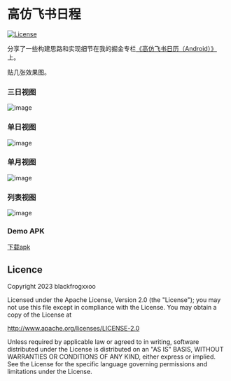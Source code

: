 # 高仿飞书日程

[![License](https://img.shields.io/badge/License%20-Apache%202-337ab7.svg)](https://www.apache.org/licenses/LICENSE-2.0)

分享了一些构建思路和实现细节在我的掘金专栏[《高仿飞书日历（Android）》](https://juejin.cn/column/7230242557351247930)上。

贴几张效果图。

### 三日视图
![image](https://github.com/blackfrogxxoo/SchedulerView/blob/master/%E4%B8%89%E6%97%A5%E8%A7%86%E5%9B%BE.gif)

### 单日视图
![image](https://github.com/blackfrogxxoo/SchedulerView/blob/master/%E5%8D%95%E6%97%A5%E8%A7%86%E5%9B%BE.gif)

### 单月视图
![image](https://github.com/blackfrogxxoo/SchedulerView/blob/master/%E5%8D%95%E6%9C%88%E8%A7%86%E5%9B%BE.gif)

### 列表视图
![image](https://github.com/blackfrogxxoo/SchedulerView/blob/master/%E5%88%97%E8%A1%A8%E8%A7%86%E5%9B%BE.gif)

### Demo APK
[下载apk](https://github.com/blackfrogxxoo/SchedulerView/blob/master/app-debug.apk)

Licence
-------

Copyright 2023 blackfrogxxoo

Licensed under the Apache License, Version 2.0 (the "License");
you may not use this file except in compliance with the License.
You may obtain a copy of the License at

http://www.apache.org/licenses/LICENSE-2.0

Unless required by applicable law or agreed to in writing, software
distributed under the License is distributed on an "AS IS" BASIS,
WITHOUT WARRANTIES OR CONDITIONS OF ANY KIND, either express or implied.
See the License for the specific language governing permissions and
limitations under the License.
